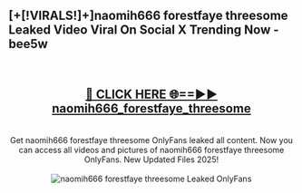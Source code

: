 <h2>[+[!VIRALS!]+]naomih666 forestfaye threesome Leaked Video Viral On Social X Trending Now - bee5w</h2>
<br>
<div align="center">
<h2><a href="https://libra.edu.pl?naomih666_forestfaye_threesome" rel="nofollow">🔴 CLICK HERE 🌐==►► naomih666_forestfaye_threesome</a></h2>
<br>
Get naomih666 forestfaye threesome OnlyFans leaked all content. Now you can access all videos and pictures of naomih666 forestfaye threesome OnlyFans. New Updated Files 2025!
<br>
<br>
<a href="https://libra.edu.pl?naomih666_forestfaye_threesome" rel="nofollow" data-target="animated-image.originalLink"><img src="https://i.ibb.co.com/WyWwxjT/player-gif2.gif" alt="naomih666 forestfaye threesome Leaked OnlyFans" style="max-width: 100%; display: inline-block;" data-target="animated-image.originalImage"></a>
</div>
<br>